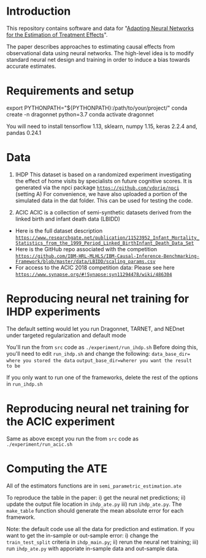 # Introduction

This repository contains software and data for "[Adapting Neural Networks for the Estimation of Treatment Effects](https://arxiv.org/pdf/1906.02120.pdf)".

The paper describes approaches to estimating causal effects from observational data using neural networks. The high-level idea is to modify standard neural net design and training in order to induce a bias towards accurate estimates.

# Requirements and setup
export PYTHONPATH="${PYTHONPATH}:/path/to/your/project/"
conda create -n dragonnet python=3.7
conda activate dragonnet 

You will need to install tensorflow 1.13, sklearn, numpy 1.15, keras 2.2.4 and, pandas 0.24.1

# Data

1. IHDP
This dataset is based on a randomized experiment investigating the effect of home visits by specialists on future cognitive scores. 
It is generated via the npci package [`https://github.com/vdorie/npci`](https://github.com/vdorie/npci) (setting A)
For convenience, we have also uploaded a portion of the simulated data in the dat folder. 
This can be used for testing the code. 


2. ACIC
ACIC is a collection of semi-synthetic datasets derived from the linked birth and infant death data (LBIDD)
- Here is the full dataset description [`https://www.researchgate.net/publication/11523952_Infant_Mortality_Statistics_from_the_1999_Period_Linked_BirthInfant_Death_Data_Set`](https://www.researchgate.net/publication/11523952_Infant_Mortality_Statistics_from_the_1999_Period_Linked_BirthInfant_Death_Data_Set)
- Here is the GitHub repo associated with the competition  [`https://github.com/IBM-HRL-MLHLS/IBM-Causal-Inference-Benchmarking-Framework/blob/master/data/LBIDD/scaling_params.csv`](https://github.com/IBM-HRL-MLHLS/IBM-Causal-Inference-Benchmarking-Framework/blob/master/data/LBIDD/scaling_params.csv)
- For access to the ACIC 2018 competition data: Please see here [`https://www.synapse.org/#!Synapse:syn11294478/wiki/486304`](https://www.synapse.org/#!Synapse:syn11294478/wiki/486304)

# Reproducing neural net training for IHDP experiments
The default setting would let you run Dragonnet, TARNET, and NEDnet under targeted regularization and default mode

You'll run the from `src` code as 
`./experiment/run_ihdp.sh`
Before doing this, you'll need to edit `run_ihdp.sh` and change the following:
`data_base_dir= where you stored the data`
`output_base_dir=wherer you want the result to be`

If you only want to run one of the frameworks, delete the rest of the options in `run_ihdp.sh`

# Reproducing neural net training for the ACIC experiment
Same as above except you run the from `src` code as `./experiment/run_acic.sh`

# Computing the ATE
All of the estimators functions are in `semi_parametric_estimation.ate`

To reproduce the table in the paper: i) get the neural net predictions; ii) update the output file location in `ihdp_ate.py` iii) run `ihdp_ate.py`. The `make_table` function should generate the mean absolute error for each framework. 

Note: the default code use all the data for prediction and estimation. If you want to get the in-sample or out-sample error: i) change the `train_test_split` criteria in `ihdp_main.py`; ii) rerun the neural net training; iii) run `ihdp_ate.py` with apporiate in-sample data and out-sample data. 

